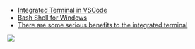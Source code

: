 * [Integrated Terminal in VSCode](https://code.visualstudio.com/docs/terminal/basics)
* [Bash Shell for Windows](https://www.youtube.com/shorts/Q51dOTjL6xc)
* [There are some serious benefits to the integrated terminal](https://www.youtube.com/shorts/ewhgnBe2trY?si=863h9lpetLcZQw7F)

![](https://www.youtube.com/watch?v=EwtRzAFiXEM)

